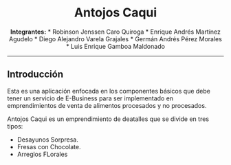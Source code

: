 <div align="center">
	<h1><strong>Antojos Caqui</strong></h1>
	<strong>Integrantes:</strong> 
* Robinson Jenssen Caro Quiroga
* Enrique Andrés Martínez Agudelo
* Diego Alejandro Varela Grajales
* Germán Andrés Pérez Morales
* Luis Enrique Gamboa Maldonado


</div>

---

## Introducción

Esta es una aplicación enfocada en los componentes básicos que debe tener un servicio de E-Business para ser implementado en emprendimientos de venta de alimentos procesados y no procesados.

Antojos Caqui es un emprendimiento de deatalles que se divide en tres tipos:
* Desayunos Sorpresa.
* Fresas con Chocolate.
* Arreglos FLorales

